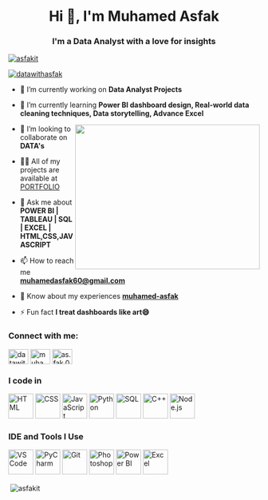 <h1 align="center">Hi 👋, I'm Muhamed Asfak</h1>
<h3 align="center">I'm a Data Analyst with a love for insights</h3>

<p align="left"> <a href="https://github.com/ryo-ma/github-profile-trophy"><img src="https://github-profile-trophy.vercel.app/?username=asfakit" alt="asfakit" /></a> </p>

<p align="left"> <a href="https://twitter.com/datawithasfak" target="blank"><img src="https://img.shields.io/twitter/follow/datawithasfak?logo=twitter&style=for-the-badge" alt="datawithasfak" /></a> </p>

- 🔭 I’m currently working on **Data Analyst Projects**

- 🌱 I’m currently learning **Power BI dashboard design, Real-world data cleaning techniques, Data storytelling, Advance Excel**
<img align="right" width="370" height="290" src="https://i.pinimg.com/originals/47/f0/34/47f0342cec72b800463bf003eac1257e.gif">

- 👯 I’m looking to collaborate on **DATA's**

- 👨‍💻 All of my projects are available at [PORTFOLIO](PORTFOLIO)

- 💬 Ask me about **POWER BI | TABLEAU | SQL | EXCEL | HTML,CSS,JAVASCRIPT**

- 📫 How to reach me **muhamedasfak60@gmail.com**

- 📄 Know about my experiences [**muhamed-asfak**](https://drive.google.com/file/d/1It_Rmh5uk-uz4hCpCTgMQbEWCy8wN7II/view?usp=drivesdk)

- ⚡ Fun fact **I treat dashboards like art😄**

<h3 align="left">Connect with me:</h3>
<p align="left">
<a href="https://twitter.com/datawithasfak" target="blank"><img align="center" src="https://raw.githubusercontent.com/rahuldkjain/github-profile-readme-generator/master/src/images/icons/Social/twitter.svg" alt="datawithasfak" height="30" width="40" /></a>
<a href="https://linkedin.com/in/muhamed-asfak-5551a0255" target="blank"><img align="center" src="https://raw.githubusercontent.com/rahuldkjain/github-profile-readme-generator/master/src/images/icons/Social/linked-in-alt.svg" alt="muhamed-asfak-5551a0255" height="30" width="40" /></a>
<a href="https://instagram.com/as.fak.007" target="blank"><img align="center" src="https://raw.githubusercontent.com/rahuldkjain/github-profile-readme-generator/master/src/images/icons/Social/instagram.svg" alt="as.fak.007" height="30" width="40" /></a>
</p>

### I code in  
<img height="50" width="50" src="https://img.icons8.com/color/48/000000/html-5.png" alt="HTML" />  <img height="50" width="50" src="https://img.icons8.com/color/48/000000/css3.png" alt="CSS" />  <img height="50" width="50" src="https://img.icons8.com/color/48/000000/javascript.png" alt="JavaScript" />  <img height="50" width="50" src="https://img.icons8.com/color/48/000000/python.png" alt="Python" />  <img height="50" width="50" src="https://img.icons8.com/color/48/000000/mysql-logo.png" alt="SQL" />  <img height="50" width="50" src="https://img.icons8.com/color/48/000000/c-plus-plus-logo.png" alt="C++" />  <img height="50" width="50" src="https://img.icons8.com/color/48/000000/nodejs.png" alt="Node.js" /> 

### IDE and Tools I Use  
<img height="50" width="50" src="https://img.icons8.com/color/48/000000/visual-studio-code-2019.png" alt="VS Code" />  <img height="50" width="50" src="https://img.icons8.com/color/48/000000/pycharm.png" alt="PyCharm" />  <img height="50" width="50" src="https://img.icons8.com/color/50/000000/git.png" alt="Git" />  <img height="50" width="50" src="https://img.icons8.com/doodle/48/000000/adobe-photoshop.png" alt="Photoshop" />  <img height="50" width="50" src="https://img.icons8.com/color/48/000000/power-bi.png" alt="Power BI" />  <img height="50" width="50" src="https://img.icons8.com/color/48/000000/microsoft-excel-2019--v1.png" alt="Excel" />


<p>&nbsp;<img align="center" src="https://github-readme-stats.vercel.app/api?username=asfakit&show_icons=true&locale=en" alt="asfakit" /></p>
